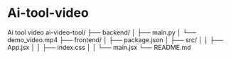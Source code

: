 # Ai-tool-video
Ai tool video ai-video-tool/
├── backend/
│   ├── main.py
│   └── demo_video.mp4
├── frontend/
│   ├── package.json
│   ├── src/
│   │   ├── App.jsx
│   │   ├── index.css
│   │   └── main.jsx
└── README.md
